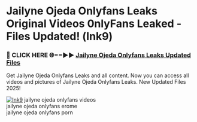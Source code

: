 # Jailyne Ojeda Onlyfans Leaks Original Videos 0nlyFans Leaked - Files Updated! (lnk9)

<h3>🔴 CLICK HERE 🌐==►► <a href="https://tinyurl.com/2wckxsce" rel="nofollow">Jailyne Ojeda Onlyfans Leaks Updated Files</a></h3>

Get Jailyne Ojeda Onlyfans Leaks and all content. Now you can access all videos and pictures of Jailyne Ojeda Onlyfans Leaks. New Updated Files 2025!

[![lnk9](https://i.imgur.com/AFduVYN.gif)](https://tinyurl.com/2wckxsce)
jailyne ojeda onlyfans videos<br>
jailyne ojeda onlyfans erome<br>
jailyne ojeda onlyfans porn